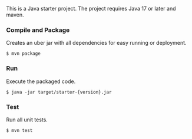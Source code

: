This is a Java starter project.
The project requires Java 17 or later and maven.

### Compile and Package
Creates an uber jar with all dependencies for easy running or deployment.
```shell
$ mvn package
```

### Run
Execute the packaged code.
```shell
$ java -jar target/starter-{version}.jar
```

### Test
Run all unit tests.
```shell
$ mvn test
```

